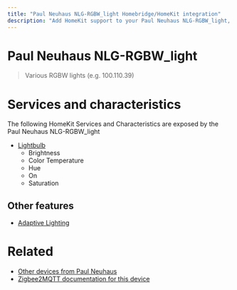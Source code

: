 ```yaml
---
title: "Paul Neuhaus NLG-RGBW_light Homebridge/HomeKit integration"
description: "Add HomeKit support to your Paul Neuhaus NLG-RGBW_light, using Homebridge, Zigbee2MQTT and homebridge-z2m."
---
```

<!---
This file has been GENERATED using src/docgen/docgen.ts
DO NOT EDIT THIS FILE MANUALLY!
-->
# Paul Neuhaus NLG-RGBW_light
> Various RGBW lights (e.g. 100.110.39)


# Services and characteristics
The following HomeKit Services and Characteristics are exposed by
the Paul Neuhaus NLG-RGBW_light

* [Lightbulb](../../light.md)
  * Brightness
  * Color Temperature
  * Hue
  * On
  * Saturation

## Other features
* [Adaptive Lighting](../../light.md)

# Related
* [Other devices from Paul Neuhaus](../index.md#paul_neuhaus)
* [Zigbee2MQTT documentation for this device](https://www.zigbee2mqtt.io/devices/NLG-RGBW_light.html)